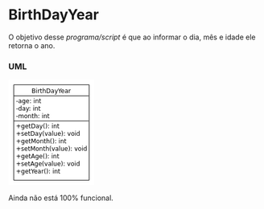 # BirthDayYear

O objetivo desse *programa/script* é que ao informar o dia, mês e idade ele retorna o ano.

### UML
<img src="./uml/uml.png">

Ainda não está 100% funcional.
